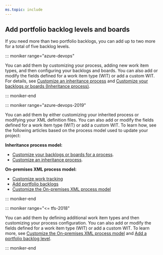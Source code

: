 ```yaml
---
ms.topic: include
---
```


## Add portfolio backlog levels and boards

If you need more than two portfolio backlogs, you can add up to two more for a total of five backlog levels.

::: moniker range="azure-devops"

You can add them by customizing your process, adding new work item types, and then configuring your backlogs and boards. You can also add or modify the fields defined for a work item type (WIT) or add a custom WIT. For details, see [Customize an inheritance process](/azure/devops/organizations/settings/work/inheritance-process-model) and [Customize your backlogs or boards (Inheritance process)](/azure/devops/organizations/settings/work/customize-process-backlogs-boards).

::: moniker-end

::: moniker range="azure-devops-2019"

You can add them by either customizing your inherited process or modifying your XML definition files. You can also add or modify the fields defined for a work item type (WIT) or add a custom WIT. To learn how, see the following articles based on the process model used to update your project:

**Inheritance process model:**

- [Customize your backlogs or boards for a process](/azure/devops/organizations/settings/work/customize-process-backlogs-boards).
- [Customize an inheritance process](/azure/devops/organizations/settings/work/inheritance-process-model).

**On-premises XML process model:**

- [Customize work tracking](/azure/devops/reference/customize-work)
- [Add portfolio backlogs](/azure/devops/reference/add-portfolio-backlogs)
- [Customize the On-premises XML process model](/azure/devops/reference/on-premises-xml-process-model)

::: moniker-end

::: moniker range="<= tfs-2018"

You can add them by defining additional work item types and then customizing your process configuration. You can also add or modify the fields defined for a work item type (WIT) or add a custom WIT. To learn more, see [Customize the On-premises XML process model](/azure/devops/reference/on-premises-xml-process-model) and [Add a portfolio backlog level](/azure/devops/reference/add-portfolio-backlogs).

::: moniker-end
